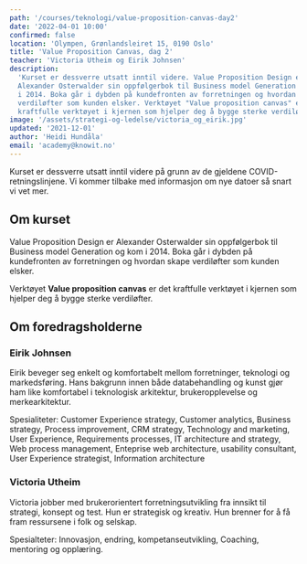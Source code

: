 ```yaml
---
path: '/courses/teknologi/value-proposition-canvas-day2'
date: '2022-04-01 10:00'
confirmed: false
location: 'Olympen, Grønlandsleiret 15, 0190 Oslo'
title: 'Value Proposition Canvas, dag 2'
teacher: 'Victoria Utheim og Eirik Johnsen'
description:
  'Kurset er dessverre utsatt inntil videre. Value Proposition Design er
  Alexander Osterwalder sin oppfølgerbok til Business model Generation og kom
  i 2014. Boka går i dybden på kundefronten av forretningen og hvordan skape
  verdiløfter som kunden elsker. Verktøyet "Value proposition canvas" er det
  kraftfulle verktøyet i kjernen som hjelper deg å bygge sterke verdiløfter.'
image: '/assets/strategi-og-ledelse/victoria_og_eirik.jpg'
updated: '2021-12-01'
author: 'Heidi Hundåla'
email: 'academy@knowit.no'
---
```


Kurset er dessverre utsatt inntil videre på grunn av de gjeldene
COVID-retningslinjene. Vi kommer tilbake med informasjon om nye datoer så
snart vi vet mer.

## Om kurset

Value Proposition Design er Alexander Osterwalder sin oppfølgerbok til
Business model Generation og kom i 2014. Boka går i dybden på kundefronten av
forretningen og hvordan skape verdiløfter som kunden elsker.

Verktøyet **Value proposition canvas** er det kraftfulle verktøyet i kjernen
som hjelper deg å bygge sterke verdiløfter.

## Om foredragsholderne

### Eirik Johnsen

Eirik beveger seg enkelt og komfortabelt mellom forretninger, teknologi og
markedsføring. Hans bakgrunn innen både databehandling og kunst gjør ham like
komfortabel i teknologisk arkitektur, brukeropplevelse og merkearkitektur.

Spesialiteter: Customer Experience strategy, Customer analytics, Business
strategy, Process improvement, CRM strategy, Technology and marketing, User
Experience, Requirements processes, IT architecture and strategy, Web process
management, Enteprise web architecture, usability consultant, User Experience
strategist, Information architecture

### Victoria Utheim

Victoria jobber med brukerorientert forretningsutvikling fra innsikt til
strategi, konsept og test. Hun er strategisk og kreativ. Hun brenner for å få
fram ressursene i folk og selskap.

Spesialteter: Innovasjon, endring, kompetanseutvikling, Coaching, mentoring og
opplæring.
